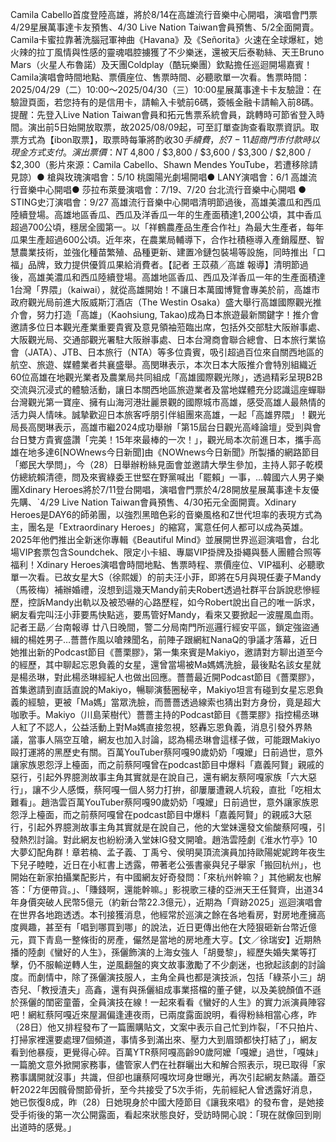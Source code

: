 Camila Cabello首度登陸高雄，將於8/14在高雄流行音樂中心開唱，演唱會門票4/29星展萬事達卡友預售、4/30 Live Nation Taiwan會員預售、5/2全面開賣。Camila卡蜜拉靠著洗腦冠軍神曲《Havana》及《Señorita》火速在全球爆紅，她火辣的拉丁風情與性感的靈魂唱腔擄獲了不少樂迷，還被天后泰勒絲、天王Bruno Mars（火星人布魯諾）及天團Coldplay（酷玩樂團）欽點擔任巡迴開場嘉賓！Camila演唱會時間地點、票價座位、售票時間、必聽歌單一次看。售票時間：2025/04/29（二）10:00～2025/04/30（三）10:00星展萬事達卡卡友驗證：在驗證頁面，若您持有的是信用卡，請輸入卡號前6碼，簽帳金融卡請輸入前8碼。提醒：先登入Live Nation Taiwan會員和拓元售票系統會員，跳轉時可節省登入時間。演出前5日始開放取票，故2025/08/09起，可至訂單查詢查看取票資訊。取票方式為【ibon取票】，取票時每筆將酌收$30手續費，於7-11超商門市付款時以現金方式支付。演出票價：NT$ 4,800 / $3,800 / $3,600 / $3,300 / $2,800 / $2,300（影片來源：Camila Cabello、Shawn Mendes YouTube，若遭移除請見諒）● 槍與玫瑰演唱會：5/10 桃園陽光劇場開唱● LANY演唱會：6/1 高雄流行音樂中心開唱● 莎拉布萊曼演唱會：7/19、7/20 台北流行音樂中心開唱 ● STING史汀演唱會：9/27 高雄流行音樂中心開唱清明節過後，高雄美濃瓜和西瓜陸續登場。高雄地區香瓜、西瓜及洋香瓜一年的生產面積達1,200公頃，其中香瓜超過700公頃，穩居全國第一。以「祥鶴農產品生產合作社」為最大生產者，每年瓜果生產超過600公頃。近年來，在農業局輔導下，合作社積極導入產銷履歷、智慧農業技術，並強化種苗繁殖、品種更新、建置冷鏈包裝場等設施，同時推出「口福」品牌，致力提供優質瓜果給消費者。【記者 王苡蘋╱高雄 報導】清明節過後，高雄美濃瓜和西瓜陸續登場。高雄地區香瓜、西瓜及洋香瓜一年的生產面積達1台灣「界隈」（kaiwai），就從高雄開始！不讓日本萬國博覽會專美於前，高雄市政府觀光局前進大阪威斯汀酒店（The Westin Osaka）盛大舉行高雄國際觀光推介會，努力打造「高雄」（Kaohsiung, Takao)成為日本旅遊最新關鍵字！推介會邀請多位日本觀光產業重要貴賓及意見領袖蒞臨出席，包括外交部駐大阪辦事處、大阪觀光局、交通部觀光署駐大阪辦事處、日本台灣商會聯合總會、日本旅行業協會（JATA）、JTB、日本旅行（NTA）等多位貴賓，吸引超過百位來自關西地區的航空、旅遊、媒體業者共襄盛舉。高閔琳表示，本次日本大阪推介會特別組織近60位高雄在地觀光業者及農業局共同組成「高雄國際觀光隊」，透過精彩呈現B2B交流與沉浸式的體驗活動，讓日本關西地區旅遊業者及當地媒體充分認識這座蟬聯台灣觀光第一寶座、擁有山海河港壯麗景觀的國際城市高雄，感受高雄人最熱情的活力與人情味。誠摯歡迎日本旅客呼朋引伴組團來高雄，一起「高雄界隈」！觀光局長高閔琳表示，高雄市繼2024成功舉辦「第15屆台日觀光高峰論壇」受到與會台日雙方貴賓盛讚「完美！15年來最棒的一次！」，觀光局本次前進日本，攜手高雄在地多達6[NOWnews今日新聞]由《NOWnews今日新聞》所製播的網路節目「鄉民大學問」，今（28）日舉辦粉絲見面會並邀請大學生參加，主持人郭子乾模仿總統賴清德，問及來賓綠委王世堅在野黨喊出「罷賴」一事，...韓國六人男子樂團Xdinary Heroes將於7/11登台開唱，演唱會門票於4/28開放星展萬事達卡友優先購、ˋ4/29 Live Nation Taiwan會員預售、4/30拓元全面開賣。Xdinary Heroes是DAY6的師弟團，以強烈黑暗色彩的音樂風格和Z世代坦率的表現方式為主，團名是「Extraordinary Heroes」的縮寫，寓意任何人都可以成為英雄。2025年他們推出全新迷你專輯《Beautiful Mind》並展開世界巡迴演唱會，台北場VIP套票包含Soundchek、限定小卡組、專屬VIP掛牌及掛繩與藝人團體合照等福利！Xdinary Heroes演唱會時間地點、售票時程、票價座位、VIP福利、必聽歌單一次看。已故女星大S（徐熙媛）的前夫汪小菲，即將在5月與現任妻子Mandy（馬筱梅）補辦婚禮，沒想到這幾天Mandy前夫Robert透過社群平台訴說悲慘經歷，控訴Mandy出軌以及被恐嚇的心路歷程，如今Robert說出自己的唯一訴求，網友看完叫汪小菲要馬快點逃，要馬管好Mandy，看來又要掀起一波腥風血雨。記者王勗／台南報導 廿八日晚間，警二分局南門所巡邏行經安平區，鎖定強盜通緝的楊姓男子…薔薔作風以嗆辣聞名，前陣子跟網紅NanaQ的爭議才落幕，近日她推出新的Podcast節目《薔栗膠》，第一集來賓是Makiyo，邀請對方聊出道至今的經歷，其中聊起忘恩負義的女星，還曾當場被Ma媽媽洗臉，最後點名該女星就是楊丞琳，對此楊丞琳經紀人也做出回應。薔薔最近開Podcast節目《薔栗膠》，首集邀請到直話直說的Makiyo，暢聊演藝圈秘辛，Makiyo坦言有碰到女星忘恩負義的經驗，更被「Ma媽」當眾洗臉，而薔薔透過線索也猜出對方身份，竟是超大咖歌手。Makiyo（川島茉樹代）薔薔主持的Podcast節目《薔栗膠》指控楊丞琳人紅了不認人，公益活動上對Ma媽直接忽視，怒轟忘恩負義，消息引發外界熱議，當事人隔空互嗆，網友也加入討論，認為楊丞琳會這樣子做，可能跟Makiyo毆打運將的黑歷史有關。百萬YouTuber蔡阿嘎90歲奶奶「嘎嬤」日前過世，意外讓家族恩怨浮上檯面，而之前蔡阿嘎曾在podcast節目中爆料「嘉義阿賢」親戚的惡行，引起外界臆測故事主角其實就是在說自己，還有網友蔡阿嘎家族「六大惡行」，讓不少人感慨，蔡阿嘎一個人努力打拚，卻屢屢遭親人坑殺，直批「吃相太難看」。趙浩雲百萬YouTuber蔡阿嘎90歲奶奶「嘎嬤」日前過世，意外讓家族恩怨浮上檯面，而之前蔡阿嘎曾在podcast節目中爆料「嘉義阿賢」的親戚3大惡行，引起外界臆測故事主角其實就是在說自己，他的大堂妹還發文偷酸蔡阿嘎，引發熱烈討論。對此網友也紛紛湧入堂妹IG發文開嗆。趙浩雲陸劇《淮水竹亭》10大夢幻配角群！章若楠、孟子義、丁禹兮、侯明昊頂流演員加持歐陽妮妮跨年夜生下兒子睦睦，近日在小紅書上透露，帶著老公張書豪與兒子舉家「搬回杭州」，也開始在新家拍攝業配影片，有中國網友好奇發問：「來杭州幹嘛？」其他網友也解答：「方便帶貨。」、「賺錢啊，還能幹嘛。」影視歌三棲的亞洲天王任賢齊，出道34年身價突破人民幣5億元（約新台幣22.3億元），近期為「齊跡2025」巡迴演唱會在世界各地跑透透。本刊接獲消息，他經常於巡演之餘在各地看房，對房地產擁高度興趣，甚至有「唱到哪買到哪」的說法，近日更傳出他在大陸狠砸新台幣近億元，買下青島一整條街的房產，儼然是當地的房地產大亨。【文／徐瑞安】近期熱播的陸劇《蠻好的人生》，孫儷飾演的上海女強人「胡曼黎」，經歷失婚失業等打擊，仍不服輸逆轉人生，逆風翻盤的爽文故事激勵了不少劇迷，也掀起該劇的討論度。而劇情中，除了孫儷演技服人，主角全員也都是演技派，包括「綠茶小三」胡杏兒、「教授渣夫」高鑫，還有與孫儷組成事業搭檔的董子健，以及美貌顏值不遜於孫儷的閨密童蕾，全員演技在線！一起來看看《蠻好的人生》的實力派演員陣容吧！網紅蔡阿嘎近來屋漏偏逢連夜雨，已兩度露面說明，看得粉絲相當心疼，昨（28日）他又排程發布了一篇團購貼文，文案中表示自己忙到炸裂，「不只拍片、打掃家裡還要處理7個頻道，事情多到滿出來、壓力大到眉頭都快打結了」，網友看到他暴瘦，更覺得心碎。百萬YTR蔡阿嘎高齡90歲阿嬤「嘎嬤」過世，「嘎妹」一篇脆文意外掀開家務事，儘管家人們在社群曬出大和解合照表示，現已取得「家務事講開就沒事」共識，但卻也讓蔡阿嘎坎坷身世曝光，再次引起網友熱議。蕭亞軒2022年因髖骨關節骨折，至今共接受了5次手術，先前經紀人曾透露好消息，她已恢復8成，昨（28）日她現身於中國大陸節目《讓我來唱》的發布會，是她接受手術後的第一次公開露面，看起來狀態良好，受訪時開心說：「現在就像回到剛出道時的感覺。」